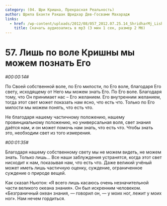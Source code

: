 ```yaml
---
category: (04. Шри Кришна, Прекрасная Реальность)
author: Шрила Бхакти Ракшак Шридхар Дев-Госвами Махарадж
links:
  - href: /wp-content/uploads/2012/08/057_2012.07.25.14_ShridharMj_Lish_po_vole_Krishny_my_mojem_poznat_Ego.mp3
    title: Скачать аудиозапись в mp3 (3 мин 1 сек, размер 2 Мб)
---
```


# 57. Лишь по воле Кришны мы можем познать Его

*#00:00:14#*

По Своей собственной воле, по Его милости, по Его воле, благодаря Его свету, исходящему от Него мы можем знать Его. По Его воле. Благодаря тому, что Он принимает нас – Его желанием. Его внутренним желанием, тогда этот свет может показать нам ясно, что есть что. Только по Его милости мы можем понять, что есть что.

Не благодаря нашему частичному положению, нашему провинциальному положению, но универсальная воля, свет знания даётся нам, и он может помочь нам знать, что есть что. Чтобы знать это, необходим свет из того измерения.

*#00:01:35#*

Благодаря нашему собственному свету мы не можем видеть, не можем знать. Только лишь… Все наши заблуждения устранятся, когда этот свет нисходит к нам, показывая нам, что есть что. Даже великий учёный может иметь лишь частичную оценку, суждение, ограниченное суждение о природе вещей.

Как сказал Ньютон: «Я всего лишь касаюсь очень незначительной части великого океана знания». Он был искренним человеком. «Безграничный океан знания, — говорил он, — у моих ног, лежит у моих ног». Нам нечем гордиться.

